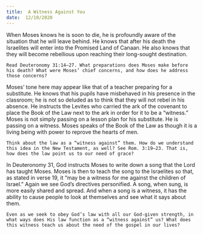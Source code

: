 ```yaml
---
title:  A Witness Against You
date:  12/10/2020
---
```


When Moses knows he is soon to die, he is profoundly aware of the situation that he will leave behind. He knows that after his death the Israelites will enter into the Promised Land of Canaan. He also knows that they will become rebellious upon reaching their long-sought destination.

`Read Deuteronomy 31:14–27. What preparations does Moses make before his death? What were Moses’ chief concerns, and how does he address those concerns?`

Moses’ tone here may appear like that of a teacher preparing for a substitute. He knows that his pupils have misbehaved in his presence in the classroom; he is not so deluded as to think that they will not rebel in his absence. He instructs the Levites who carried the ark of the covenant to place the Book of the Law next to the ark in order for it to be a “witness.” Moses is not simply passing on a lesson plan for his substitute. He is passing on a witness. Moses speaks of the Book of the Law as though it is a living being with power to reprove the hearts of men.

`Think about the law as a “witness against” them. How do we understand this idea in the New Testament, as well? See Rom. 3:19–23. That is, how does the law point us to our need of grace?`

In Deuteronomy 31, God instructs Moses to write down a song that the Lord has taught Moses. Moses is then to teach the song to the Israelites so that, as stated in verse 19, it “may be a witness for me against the children of Israel.” Again we see God’s directives personified. A song, when sung, is more easily shared and spread. And when a song is a witness, it has the ability to cause people to look at themselves and see what it says about them.

`Even as we seek to obey God’s law with all our God-given strength, in what ways does His law function as a “witness against” us? What does this witness teach us about the need of the gospel in our lives?`